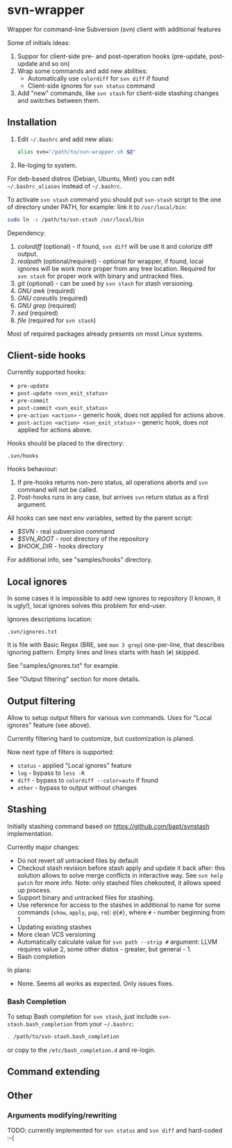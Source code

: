 # svn-wrapper
Wrapper for command-line Subversion (svn) client with additional features

Some of initials ideas:

1. Suppor for client-side pre- and post-operation hooks (pre-update, post-update and so on)
2. Wrap some commands and add new abilities: 
   * Automatically use `colordiff` for `svn diff` if found
   * Client-side ignores for `svn status` command
3. Add "new" commands, like `svn stash` for client-side stashing changes and switches between them.

## Installation

1. Edit `~/.bashrc` and add new alias:

   ```sh
   alias svn="/path/to/svn-wrapper.sh $@"
   ```

2. Re-loging to system.

For deb-based distros (Debian, Ubuntu, Mint) you can edit `~/.bashrc_aliases` instead of
`~/.bashrc`.

To activate `svn stash` command you should put `svn-stash` script to the one of directory under
PATH, for example: link it to `/usr/local/bin`:

```sh
sudo ln -s /path/to/svn-stash /usr/local/bin
```

Dependency:

1. *colordiff* (optional) - if found, `svn diff` will be use it and colorize diff output.
2. *realpath* (optional/required) - optional for wrapper, if found, local ignores will be work more proper from any tree location. Required for `svn stash` for proper work with binary and untracked files.
3. *git* (optional) - can be used by `svn stash` for stash versioning.
4. *GNU awk* (required)
5. *GNU coreutils* (required)
6. *GNU grep* (required)
7. *sed* (required)
8. *file* (required for `svn stash`)

Most of required packages already presents on most Linux systems.

## Client-side hooks

Currently supported hooks:

* `pre-update`
* `post-update <svn_exit_status>`
* `pre-commit`
* `post-commit <svn_exit_status>`
* `pre-action <action>` - generic hook, does not applied for actions above.
* `post-action <action> <svn_exit_status>` - generic hook, does not applied for actions above.

Hooks should be placed to the directory:
```
.svn/hooks
```

Hooks behaviour:

1. If pre-hooks returns non-zero status, all operations aborts and `svn` command will not be called.
2. Post-hooks runs in any case, but arrives `svn` return status as a first argument.

All hooks can see next env variables, setted by the parent script:

* *$SVN* - real subversion command
* *$SVN_ROOT* - root directory of the repository
* *$HOOK_DIR* - hooks directory

For additional info, see "samples/hooks" directory.

## Local ignores

In some cases it is impossible to add new ignores to repository (I known, it is ugly!), local
ignores solves this problem for end-user.

Ignores descriptions location:
```
.svn/ignores.txt
```

It is file with Basic Regex (BRE, see `man 3 grep`) one-per-line, that describes ignoring pattern. Empty lines
and lines starts with hash (`#`) skipped.

See "samples/ignores.txt" for example.

See "Output filtering" section for more details.


## Output filtering

Allow to setup output filters for various svn commands. Uses for "Local ignores" feature 
(see above).

Currently filtering hard to customize, but customization is planed. 

Now next type of filters is supported:

* `status` - applied "Local ignores" feature
* `log` - bypass to `less -R`
* `diff` - bypass to `colordiff --color=auto` if found
* `other` - bypass to output without changes


## Stashing

Initially stashing command based on https://github.com/bapt/svnstash implementation.

Currently major changes:

- Do not revert *all* untracked files by default
- Checkout stash revision before stash apply and update it back after: this solution allows to solve merge conflicts in interactive way. See `svn help patch` for more info. Note: only stashed files chekouted, it allows speed up process.
- Support binary and untracked files for stashing.
- Use reference for access to the stashes in additional to name for some commands (`show`, `apply`, `pop`, `rm`): `@{#}`, where `#` - number beginning from 1
- Updating existing stashes
- More clean VCS versioning
- Automatically calculate value for `svn path --strip #` argument: LLVM requires value 2, some other distos - greater, but general - 1.
- Bash completion

In plans:

* None. Seems all works as expected. Only issues fixes.

### Bash Completion

To setup Bash completion for `svn stash`, just include `svn-stash.bash_completion` from your `~/.bashrc`:

```sh
. /path/to/svn-stash.bash_completion
```

or copy to the `/etc/bash_completion.d` and re-login.

## Command extending

## Other

### Arguments modifying/rewriting

TODO: currently implemented for `svn status` and `svn diff` and hard-coded :-(

